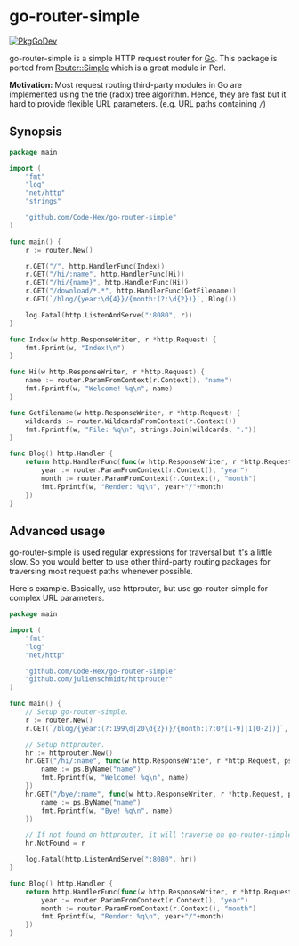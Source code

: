 go-router-simple
=====
[![PkgGoDev](https://pkg.go.dev/badge/github.com/Code-Hex/go-router-simple)](https://pkg.go.dev/github.com/Code-Hex/go-router-simple)

go-router-simple is a simple HTTP request router for [Go](https://golang.org/). This package is ported from [Router::Simple](https://metacpan.org/pod/Router::Simple) which is a great module in Perl.

**Motivation:** Most request routing third-party modules in Go are implemented using the trie (radix) tree algorithm. Hence, they are fast but it hard to provide flexible URL parameters. (e.g. URL paths containing `/`)

## Synopsis

```go
package main

import (
	"fmt"
	"log"
	"net/http"
	"strings"

	"github.com/Code-Hex/go-router-simple"
)

func main() {
	r := router.New()

	r.GET("/", http.HandlerFunc(Index))
	r.GET("/hi/:name", http.HandlerFunc(Hi))
	r.GET("/hi/{name}", http.HandlerFunc(Hi))
	r.GET("/download/*.*", http.HandlerFunc(GetFilename))
	r.GET(`/blog/{year:\d{4}}/{month:(?:\d{2})}`, Blog())

	log.Fatal(http.ListenAndServe(":8080", r))
}

func Index(w http.ResponseWriter, r *http.Request) {
	fmt.Fprint(w, "Index!\n")
}

func Hi(w http.ResponseWriter, r *http.Request) {
	name := router.ParamFromContext(r.Context(), "name")
	fmt.Fprintf(w, "Welcome! %q\n", name)
}

func GetFilename(w http.ResponseWriter, r *http.Request) {
	wildcards := router.WildcardsFromContext(r.Context())
	fmt.Fprintf(w, "File: %q\n", strings.Join(wildcards, "."))
}

func Blog() http.Handler {
	return http.HandlerFunc(func(w http.ResponseWriter, r *http.Request) {
		year := router.ParamFromContext(r.Context(), "year")
		month := router.ParamFromContext(r.Context(), "month")
		fmt.Fprintf(w, "Render: %q\n", year+"/"+month)
	})
}
```

## Advanced usage

go-router-simple is used regular expressions for traversal but it's a little slow. So you would better to use other third-party routing packages for traversing most request paths whenever possible.

Here's example. Basically, use httprouter, but use go-router-simple for complex URL parameters.

```go
package main

import (
	"fmt"
	"log"
	"net/http"

	"github.com/Code-Hex/go-router-simple"
	"github.com/julienschmidt/httprouter"
)

func main() {
    // Setup go-router-simple.
	r := router.New()
	r.GET(`/blog/{year:(?:199\d|20\d{2})}/{month:(?:0?[1-9]|1[0-2])}`, Blog())

	// Setup httprouter.
	hr := httprouter.New()
	hr.GET("/hi/:name", func(w http.ResponseWriter, r *http.Request, ps httprouter.Params) {
		name := ps.ByName("name")
		fmt.Fprintf(w, "Welcome! %q\n", name)
	})
	hr.GET("/bye/:name", func(w http.ResponseWriter, r *http.Request, ps httprouter.Params) {
		name := ps.ByName("name")
		fmt.Fprintf(w, "Bye! %q\n", name)
	})

	// If not found on httprouter, it will traverse on go-router-simple.
	hr.NotFound = r

	log.Fatal(http.ListenAndServe(":8080", hr))
}

func Blog() http.Handler {
	return http.HandlerFunc(func(w http.ResponseWriter, r *http.Request) {
		year := router.ParamFromContext(r.Context(), "year")
		month := router.ParamFromContext(r.Context(), "month")
		fmt.Fprintf(w, "Render: %q\n", year+"/"+month)
	})
}
```